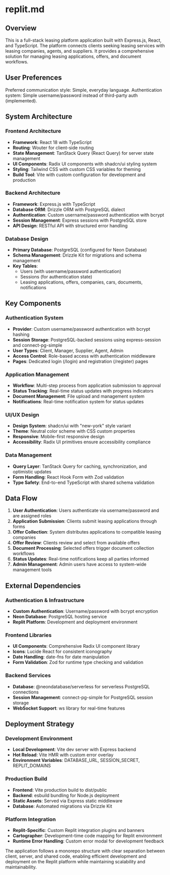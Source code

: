 # replit.md

## Overview

This is a full-stack leasing platform application built with Express.js, React, and TypeScript. The platform connects clients seeking leasing services with leasing companies, agents, and suppliers. It provides a comprehensive solution for managing leasing applications, offers, and document workflows.

## User Preferences

Preferred communication style: Simple, everyday language.
Authentication system: Simple username/password instead of third-party auth (implemented).

## System Architecture

### Frontend Architecture
- **Framework**: React 18 with TypeScript
- **Routing**: Wouter for client-side routing
- **State Management**: TanStack Query (React Query) for server state management
- **UI Components**: Radix UI components with shadcn/ui styling system
- **Styling**: Tailwind CSS with custom CSS variables for theming
- **Build Tool**: Vite with custom configuration for development and production

### Backend Architecture
- **Framework**: Express.js with TypeScript
- **Database ORM**: Drizzle ORM with PostgreSQL dialect
- **Authentication**: Custom username/password authentication with bcrypt
- **Session Management**: Express sessions with PostgreSQL store
- **API Design**: RESTful API with structured error handling

### Database Design
- **Primary Database**: PostgreSQL (configured for Neon Database)
- **Schema Management**: Drizzle Kit for migrations and schema management
- **Key Tables**: 
  - Users (with username/password authentication)
  - Sessions (for authentication state)
  - Leasing applications, offers, companies, cars, documents, notifications

## Key Components

### Authentication System
- **Provider**: Custom username/password authentication with bcrypt hashing
- **Session Storage**: PostgreSQL-backed sessions using express-session and connect-pg-simple
- **User Types**: Client, Manager, Supplier, Agent, Admin
- **Access Control**: Role-based access with authentication middleware
- **Pages**: Dedicated login (/login) and registration (/register) pages

### Application Management
- **Workflow**: Multi-step process from application submission to approval
- **Status Tracking**: Real-time status updates with progress indicators
- **Document Management**: File upload and management system
- **Notifications**: Real-time notification system for status updates

### UI/UX Design
- **Design System**: shadcn/ui with "new-york" style variant
- **Theme**: Neutral color scheme with CSS custom properties
- **Responsive**: Mobile-first responsive design
- **Accessibility**: Radix UI primitives ensure accessibility compliance

### Data Management
- **Query Layer**: TanStack Query for caching, synchronization, and optimistic updates
- **Form Handling**: React Hook Form with Zod validation
- **Type Safety**: End-to-end TypeScript with shared schema validation

## Data Flow

1. **User Authentication**: Users authenticate via username/password and are assigned roles
2. **Application Submission**: Clients submit leasing applications through forms
3. **Offer Collection**: System distributes applications to compatible leasing companies
4. **Offer Review**: Clients review and select from available offers
5. **Document Processing**: Selected offers trigger document collection workflows
6. **Status Updates**: Real-time notifications keep all parties informed
7. **Admin Management**: Admin users have access to system-wide management tools

## External Dependencies

### Authentication & Infrastructure
- **Custom Authentication**: Username/password with bcrypt encryption
- **Neon Database**: PostgreSQL hosting service
- **Replit Platform**: Development and deployment environment

### Frontend Libraries
- **UI Components**: Comprehensive Radix UI component library
- **Icons**: Lucide React for consistent iconography
- **Date Handling**: date-fns for date manipulation
- **Form Validation**: Zod for runtime type checking and validation

### Backend Services
- **Database**: @neondatabase/serverless for serverless PostgreSQL connections
- **Session Management**: connect-pg-simple for PostgreSQL session storage
- **WebSocket Support**: ws library for real-time features

## Deployment Strategy

### Development Environment
- **Local Development**: Vite dev server with Express backend
- **Hot Reload**: Vite HMR with custom error overlay
- **Environment Variables**: DATABASE_URL, SESSION_SECRET, REPLIT_DOMAINS

### Production Build
- **Frontend**: Vite production build to dist/public
- **Backend**: esbuild bundling for Node.js deployment
- **Static Assets**: Served via Express static middleware
- **Database**: Automated migrations via Drizzle Kit

### Platform Integration
- **Replit-Specific**: Custom Replit integration plugins and banners
- **Cartographer**: Development-time code mapping for Replit environment
- **Runtime Error Handling**: Custom error modal for development feedback

The application follows a monorepo structure with clear separation between client, server, and shared code, enabling efficient development and deployment on the Replit platform while maintaining scalability and maintainability.